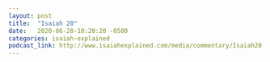 ```yaml
---
layout: post
title:  "Isaiah 20"
date:   2020-06-28-10:20:20 -0500
categories: isaiah-explained
podcast_link: http://www.isaiahexplained.com/media/commentary/Isaiah20.mp3
---
```

